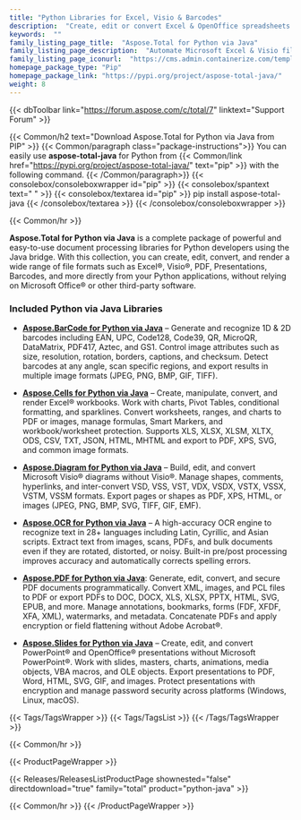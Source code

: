 ```yaml
---
title: "Python Libraries for Excel, Visio & Barcodes"
description:  "Create, edit or convert Excel & OpenOffice spreadsheets and Visio diagram. Add barcode generation & scanning capabilities to Python apps"
keywords:  ""
family_listing_page_title:  "Aspose.Total for Python via Java"
family_listing_page_description:  "Automate Microsoft Excel & Visio file generation, editing & conversion processes with Python libraries"
family_listing_page_iconurl:  "https://cms.admin.containerize.com/templates/aspose/img/products/total/aspose_total-for-python-via-java.svg"
homepage_package_type: "Pip"
homepage_package_link: "https://pypi.org/project/aspose-total-java/"
weight: 8
---
```


{{< dbToolbar link="https://forum.aspose.com/c/total/7" linktext="Support Forum" >}}

{{< Common/h2 text="Download Aspose.Total for Python via Java from PIP"  >}}
{{< Common/paragraph class="package-instructions">}}
You can easily use  <b>aspose-total-java</b> for Python from  {{< Common/link href="https://pypi.org/project/aspose-total-java/" text="pip"  >}} with the following command.
{{< /Common/paragraph>}}
{{< consolebox/consoleboxwrapper id="pip" >}}
       {{< consolebox/spantext text=" " >}}
       {{< consolebox/textarea id="pip" >}} pip install aspose-total-java {{< /consolebox/textarea >}}
{{< /consolebox/consoleboxwrapper >}}

{{< Common/hr >}}

**Aspose.Total for Python via Java** is a complete package of powerful and easy-to-use document processing libraries for Python developers using the Java bridge. With this collection, you can create, edit, convert, and render a wide range of file formats such as Excel&reg;, Visio&reg;, PDF, Presentations, Barcodes, and more directly from your Python applications, without relying on Microsoft Office&reg; or other third-party software.

### Included Python via Java Libraries

* **[Aspose.BarCode for Python via Java](https://releases.aspose.com/barcode/python-java/)** – Generate and recognize 1D & 2D barcodes including EAN, UPC, Code128, Code39, QR, MicroQR, DataMatrix, PDF417, Aztec, and GS1. Control image attributes such as size, resolution, rotation, borders, captions, and checksum. Detect barcodes at any angle, scan specific regions, and export results in multiple image formats (JPEG, PNG, BMP, GIF, TIFF).

* **[Aspose.Cells for Python via Java](https://releases.aspose.com/cells/python-java/)** – Create, manipulate, convert, and render Excel® workbooks. Work with charts, Pivot Tables, conditional formatting, and sparklines. Convert worksheets, ranges, and charts to PDF or images, manage formulas, Smart Markers, and workbook/worksheet protection. Supports XLS, XLSX, XLSM, XLTX, ODS, CSV, TXT, JSON, HTML, MHTML and export to PDF, XPS, SVG, and common image formats.

* **[Aspose.Diagram for Python via Java](https://releases.aspose.com/diagram/python-java/)** – Build, edit, and convert Microsoft Visio® diagrams without Visio®. Manage shapes, comments, hyperlinks, and inter-convert VSD, VSS, VST, VDX, VSDX, VSTX, VSSX, VSTM, VSSM formats. Export pages or shapes as PDF, XPS, HTML, or images (JPEG, PNG, BMP, SVG, TIFF, GIF, EMF).

* **[Aspose.OCR for Python via Java](https://releases.aspose.com/ocr/python-java/)** – A high-accuracy OCR engine to recognize text in 28+ languages including Latin, Cyrillic, and Asian scripts. Extract text from images, scans, PDFs, and bulk documents even if they are rotated, distorted, or noisy. Built-in pre/post processing improves accuracy and automatically corrects spelling errors.

* **[Aspose.PDF for Python via Java](https://releases.aspose.com/pdf/pythonjava/)**: Generate, edit, convert, and secure PDF documents programmatically. Convert XML, images, and PCL files to PDF or export PDFs to DOC, DOCX, XLS, XLSX, PPTX, HTML, SVG, EPUB, and more. Manage annotations, bookmarks, forms (FDF, XFDF, XFA, XML), watermarks, and metadata. Concatenate PDFs and apply encryption or field flattening without Adobe Acrobat®.

* **[Aspose.Slides for Python via Java](https://releases.aspose.com/slides/python-java/)** – Create, edit, and convert PowerPoint® and OpenOffice® presentations without Microsoft PowerPoint®. Work with slides, masters, charts, animations, media objects, VBA macros, and OLE objects. Export presentations to PDF, Word, HTML, SVG, GIF, and images. Protect presentations with encryption and manage password security across platforms (Windows, Linux, macOS).

{{< Tags/TagsWrapper >}}
 {{< Tags/TagsList >}}
{{< /Tags/TagsWrapper >}}

{{< Common/hr >}}

{{< ProductPageWrapper >}}
<!-- ReleasesListProductPage-->
   {{< Releases/ReleasesListProductPage shownested="false"  directdownload="true" family="total" product="python-java" >}}
<!-- /ReleasesListProductPage-->
{{< Common/hr >}}
{{< /ProductPageWrapper >}}
